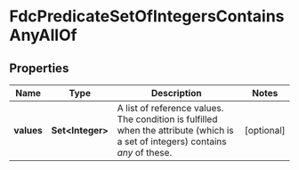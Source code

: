 

# FdcPredicateSetOfIntegersContainsAnyAllOf


## Properties

| Name | Type | Description | Notes |
|------------ | ------------- | ------------- | -------------|
|**values** | **Set&lt;Integer&gt;** | A list of reference values. The condition is fulfilled when the attribute (which is a set of integers) contains *any* of these. |  [optional] |



